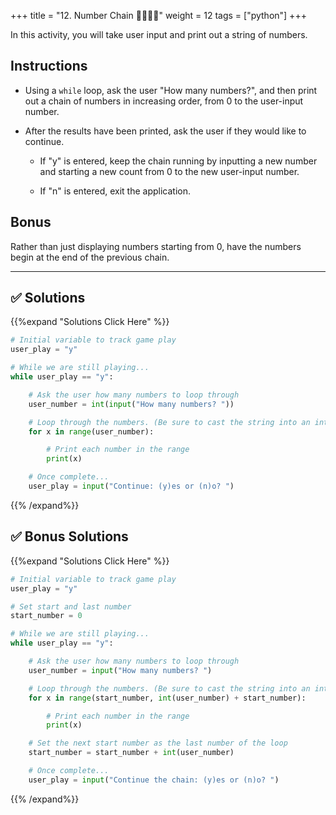 +++
title = "12.  Number Chain 👩‍🎓👨‍🎓"
weight = 12
tags = ["python"] 
+++


In this activity, you will take user input and print out a string of numbers.

## Instructions

* Using a `while` loop, ask the user "How many numbers?", and then print out a chain of numbers in increasing order, from 0 to the user-input number.

* After the results have been printed, ask the user if they would like to continue.

    * If "y" is entered, keep the chain running by inputting a new number and starting a new count from 0 to the new user-input number.

    * If "n" is entered, exit the application.

## Bonus

Rather than just displaying numbers starting from 0, have the numbers begin at the end of the previous chain.

--- 

## ✅ Solutions
{{%expand "Solutions Click Here" %}}
```python
# Initial variable to track game play
user_play = "y"

# While we are still playing...
while user_play == "y":

    # Ask the user how many numbers to loop through
    user_number = int(input("How many numbers? "))

    # Loop through the numbers. (Be sure to cast the string into an integer.)
    for x in range(user_number):

        # Print each number in the range
        print(x)

    # Once complete...
    user_play = input("Continue: (y)es or (n)o? ")

```
{{% /expand%}}

## ✅ Bonus Solutions
{{%expand "Solutions Click Here" %}}
```python
# Initial variable to track game play
user_play = "y"

# Set start and last number
start_number = 0

# While we are still playing...
while user_play == "y":

    # Ask the user how many numbers to loop through
    user_number = input("How many numbers? ")

    # Loop through the numbers. (Be sure to cast the string into an integer.)
    for x in range(start_number, int(user_number) + start_number):

        # Print each number in the range
        print(x)

    # Set the next start number as the last number of the loop
    start_number = start_number + int(user_number)

    # Once complete...
    user_play = input("Continue the chain: (y)es or (n)o? ")

```
{{% /expand%}}
